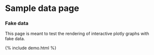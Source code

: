 # Sample data page

### Fake data
This page is meant to test the rendering of interactive plotly graphs with fake data.

{% include demo.html %}
